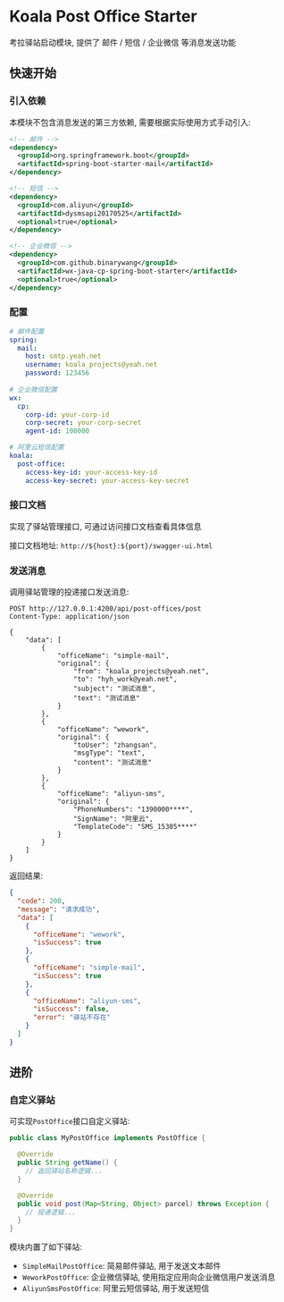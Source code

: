 # Koala Post Office Starter

考拉驿站启动模块, 提供了 邮件 / 短信 / 企业微信 等消息发送功能

## 快速开始

### 引入依赖

本模块不包含消息发送的第三方依赖, 需要根据实际使用方式手动引入:

```xml
<!-- 邮件 -->
<dependency>
  <groupId>org.springframework.boot</groupId>
  <artifactId>spring-boot-starter-mail</artifactId>
</dependency>

<!-- 短信 -->
<dependency>
  <groupId>com.aliyun</groupId>
  <artifactId>dysmsapi20170525</artifactId>
  <optional>true</optional>
</dependency>

<!-- 企业微信 -->
<dependency>
  <groupId>com.github.binarywang</groupId>
  <artifactId>wx-java-cp-spring-boot-starter</artifactId>
  <optional>true</optional>
</dependency>
```

### 配置

```yaml
# 邮件配置
spring:
  mail:
    host: smtp.yeah.net
    username: koala_projects@yeah.net
    password: 123456
    
# 企业微信配置
wx:
  cp:
    corp-id: your-corp-id
    corp-secret: your-corp-secret
    agent-id: 100000

# 阿里云短信配置
koala:
  post-office:
    access-key-id: your-access-key-id
    access-key-secret: your-access-key-secret
```

### 接口文档

实现了驿站管理接口, 可通过访问接口文档查看具体信息

接口文档地址: `http://${host}:${port}/swagger-ui.html`

### 发送消息

调用驿站管理的投递接口发送消息:

```http
POST http://127.0.0.1:4200/api/post-offices/post
Content-Type: application/json

{
    "data": [
        {
            "officeName": "simple-mail",
            "original": {
                "from": "koala_projects@yeah.net",
                "to": "hyh_work@yeah.net",
                "subject": "测试消息",
                "text": "测试消息"
            }
        },
        {
            "officeName": "wework",
            "original": {
                "toUser": "zhangsan",
                "msgType": "text",
                "content": "测试消息"
            }
        },
        {
            "officeName": "aliyun-sms",
            "original": {
                "PhoneNumbers": "1390000****",
                "SignName": "阿里云",
                "TemplateCode": "SMS_15305****"
            }
        }
    ]
}
```

返回结果:

```json
{
  "code": 200,
  "message": "请求成功",
  "data": [
    {
      "officeName": "wework",
      "isSuccess": true
    },
    {
      "officeName": "simple-mail",
      "isSuccess": true
    },
    {
      "officeName": "aliyun-sms",
      "isSuccess": false,
      "error": "驿站不存在"
    }
  ]
}
```

## 进阶

### 自定义驿站

可实现`PostOffice`接口自定义驿站:

```java
public class MyPostOffice implements PostOffice {

  @Override
  public String getName() {
    // 返回驿站名称逻辑...
  }

  @Override
  public void post(Map<String, Object> parcel) throws Exception {
    // 投递逻辑...
  }
}
```

模块内置了如下驿站:

- `SimpleMailPostOffice`: 简易邮件驿站, 用于发送文本邮件
- `WeworkPostOffice`: 企业微信驿站, 使用指定应用向企业微信用户发送消息
- `AliyunSmsPostOffice`: 阿里云短信驿站, 用于发送短信

